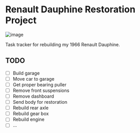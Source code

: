 # Renault Dauphine Restoration Project

![image](https://lh3.googleusercontent.com/-eKT96iddgyY/UgfVW-U4bsI/AAAAAAAANoU/CWcTX-FbiHY/w644-h483-no/%2524T2eC16R%252C%2521y8E9s2fjK4YBR9r0ml8rw%257E%257E60_3.JPG)

Task tracker for rebuilding my 1966 Renault Dauphine.

## TODO

- [ ] Build garage
- [ ] Move car to garage
- [ ] Get proper bearing puller
- [ ] Remove front suspensions
- [ ] Remove dashboard
- [ ] Send body for restoration
- [ ] Rebuild rear axle
- [ ] Rebuild gear box
- [ ] Rebuild engine
- [ ] ...

